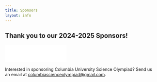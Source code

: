 ```yaml
---
title: Sponsors
layout: info
---
```


## Thank you to our 2024-2025 Sponsors!

<img src="/assets/images/sponsors/janestreet.png" alt="Jane Street logo" width="40%"/>

<br>

Interested in sponsoring Columbia University Science Olympiad? Send us an email at columbiascienceolympiad@gmail.com.
